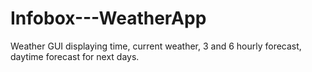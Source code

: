 # Infobox---WeatherApp
Weather GUI displaying time, current weather, 3 and 6 hourly forecast, daytime forecast for next days.
